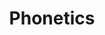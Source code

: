 ---
word: "true"

types: "word"

title: "Phonetics"

categories: ['']

tags: ['Phonetics']

arabic: 'علم الصوتيات'

arexps: []

enwords: ['Phonetics']

enexps: []

arlexicons: 'ع'

enlexicons: 'P'

authors: ['Ruqayya Roshdy']

translators: ['']

citations: 'مقدمة في حوسبة اللغة العربية'

sources: 'مركز الملك عبدالله بن عبدالعزيز الدولي لخدمة اللغة العربية'

slug: ""
---